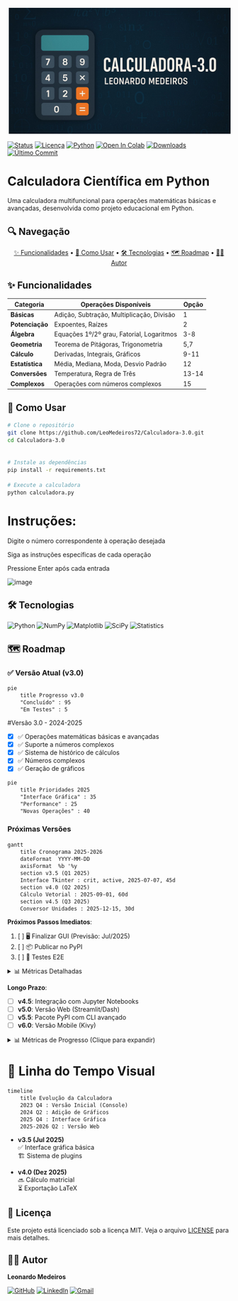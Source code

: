![Calculadora Python Banner](./Assents/Capa.jpg)

[![Status](https://img.shields.io/badge/status-active-brightgreen)]()
[![Licença](https://img.shields.io/badge/license-MIT-blue)]()
[![Python](https://img.shields.io/badge/python-3.12+-blue)]()
[![Open In Colab](https://colab.research.google.com/assets/colab-badge.svg)](https://colab.research.google.com/drive/1hs5znm-lPc-AOodtHnrPCNhMBg8jakax)
[![Downloads](https://img.shields.io/pypi/dm/calculadora-avancada?color=blue)]()
[![Último Commit](https://img.shields.io/github/last-commit/LeoMedeiros72/Calculadora-3.0)]()

# Calculadora Científica em Python

Uma calculadora multifuncional para operações matemáticas básicas e avançadas, desenvolvida como projeto educacional em Python.

## 🔍 Navegação

<div align="center">
  <a href="#-funcionalidades">✨ Funcionalidades</a> •
  <a href="#-como-usar">🚀 Como Usar</a> •
  <a href="#-tecnologias">🛠️ Tecnologias</a> •
  <a href="#-roadmap">🗺️ Roadmap</a> •
  <a href="#-autor">👨‍💻 Autor</a>
</div>

## ✨ Funcionalidades

| Categoria           | Operações Disponíveis                          | Opção |
|---------------------|-----------------------------------------------|-------|
| **Básicas**         | Adição, Subtração, Multiplicação, Divisão     | 1 |
| **Potenciação**     | Expoentes, Raízes                             | 2 |
| **Álgebra**         | Equações 1º/2º grau, Fatorial, Logaritmos     | 3-8 |
| **Geometria**       | Teorema de Pitágoras, Trigonometria           | 5,7 |
| **Cálculo**         | Derivadas, Integrais, Gráficos                | 9-11 |
| **Estatística**     | Média, Mediana, Moda, Desvio Padrão           | 12 |
| **Conversões**      | Temperatura, Regra de Três                    | 13-14 |
| **Complexos**       | Operações com números complexos               | 15 |

## 🚀 Como Usar

```bash
# Clone o repositório
git clone https://github.com/LeoMedeiros72/Calculadora-3.0.git
cd Calculadora-3.0


# Instale as dependências
pip install -r requirements.txt

# Execute a calculadora
python calculadora.py
```
# Instruções:

Digite o número correspondente à operação desejada

Siga as instruções específicas de cada operação

Pressione Enter após cada entrada

![image](https://github.com/user-attachments/assets/567204d3-65e3-44b3-ba2c-76fd9177526f)
      
## <span id="tecnologias">🛠️ Tecnologias</span>

![Python](https://img.shields.io/badge/Python-3.12-blue?logo=python&logoColor=white)
![NumPy](https://img.shields.io/badge/NumPy-1.26-black?logo=numpy&logoColor=white)
![Matplotlib](https://img.shields.io/badge/Matplotlib-3.8-orange?logo=matplotlib&logoColor=white)
![SciPy](https://img.shields.io/badge/SciPy-1.11-green?logo=scipy&logoColor=white)
![Statistics](https://img.shields.io/badge/Statistics-StdLib-yellowgreen)

## <span id="roadmap">🗺️ Roadmap</span>

### ✅ Versão Atual (v3.0)
```mermaid
pie
    title Progresso v3.0
    "Concluído" : 95
    "Em Testes" : 5
```

#Versão 3.0 - 2024-2025
- [x] ✅ Operações matemáticas básicas e avançadas
- [x] ✅ Suporte a números complexos
- [x] ✅ Sistema de histórico de cálculos
- [x] ✅ Números complexos
- [x] ✅ Geração de gráficos

```mermaid
pie
    title Prioridades 2025
    "Interface Gráfica" : 35
    "Performance" : 25
    "Novas Operações" : 40
```
### Próximas Versões 
```mermaid
gantt
    title Cronograma 2025-2026
    dateFormat  YYYY-MM-DD
    axisFormat  %b '%y
    section v3.5 (Q1 2025)
    Interface Tkinter : crit, active, 2025-07-07, 45d
    section v4.0 (Q2 2025)
    Cálculo Vetorial : 2025-09-01, 60d
    section v4.5 (Q3 2025)
    Conversor Unidades : 2025-12-15, 30d
```

**Próximos Passos Imediatos**:
1. [ ] 🖥️ Finalizar GUI (Previsão: Jul/2025)
2. [ ] 📦 Publicar no PyPI
3. [ ] 🧪 Testes E2E

<details> <summary>📊 Métricas Detalhadas</summary>

```mermaid
pie
    title Alocação de Recursos
    "Frontend" : 40
    "Novas Features" : 35
    "Otimização" : 25
```
</details>

**Longo Prazo**:
- [ ] **v4.5**: Integração com Jupyter Notebooks
- [ ] **v5.0**: Versão Web (Streamlit/Dash)
- [ ] **v5.5**: Pacote PyPI com CLI avançado
- [ ] **v6.0**: Versão Mobile (Kivy)

<details> <summary>📊 Métricas de Progresso (Clique para expandir)</summary>
  
```mermaid
pie
    title Progresso Geral
    "Concluído" : 65
    "Em Desenvolvimento" : 25
    "Planejado" : 10
```
</details>



# 📅 Linha do Tempo Visual

```mermaid
timeline
    title Evolução da Calculadora
    2023 Q4 : Versão Inicial (Console)
    2024 Q2 : Adição de Gráficos
    2025 Q4 : Interface Gráfica
    2025-2026 Q2 : Versão Web
```

- **v3.5 (Jul 2025)**  
  ✅ Interface gráfica básica  
  🏗️ Sistema de plugins

- **v4.0 (Dez 2025)**  
  🔜 Cálculo matricial  
  ⏳ Exportação LaTeX

## 📂 Licença

Este projeto está licenciado sob a licença MIT. Veja o arquivo [LICENSE](LICENSE) para mais detalhes.

## <span id="autor">👨‍💻 Autor</span>

**Leonardo Medeiros**

[![GitHub](https://img.shields.io/badge/GitHub-100000?style=for-the-badge&logo=github&logoColor=white)](https://github.com/LeoMedeiros72)
[![LinkedIn](https://img.shields.io/badge/LinkedIn-0077B5?style=for-the-badge&logo=linkedin&logoColor=white)](https://www.linkedin.com/in/leonardo-medeiros-43556b211/)
[![Gmail](https://img.shields.io/badge/Gmail-D14836?style=for-the-badge&logo=gmail&logoColor=white)](mailto:xorao.lsm@gmail.com)
